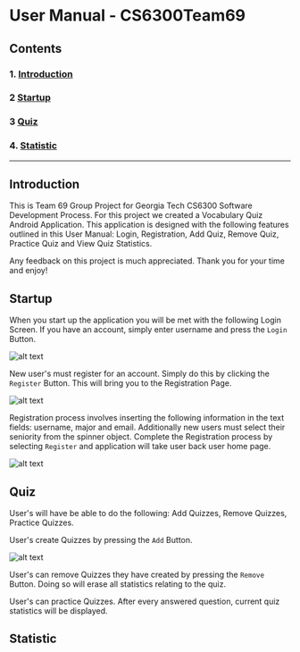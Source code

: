 # User Manual - CS6300Team69

## Contents

### 1. [Introduction](#introduction)

### 2 [Startup](#startup)

### 3 [Quiz](#quiz)

### 4. [Statistic](#statistic)

<hr>

## <a name = "introduction"></a> Introduction

This is Team 69 Group Project for Georgia Tech CS6300 Software Development Process. For this project we created a Vocabulary Quiz Android Application. This application is designed with the following features outlined in this User Manual: Login, Registration, Add Quiz, Remove Quiz, Practice Quiz and View Quiz Statistics. 

Any feedback on this project is much appreciated. Thank you for your time and enjoy!

## <a name = "startup"></a> Startup

When you start up the application you will be met with the following Login Screen. If you have an account, simply enter username and press the `Login` Button.

![alt text](https://github.gatech.edu/gt-omscs-se-2018fall/6300Fall18Team69/blob/master/GroupProject/Docs/pics/UserManual/Startup.PNG)

New user's must register for an account. Simply do this by clicking the `Register` Button. This will bring you to the Registration Page.

![alt text](https://github.gatech.edu/gt-omscs-se-2018fall/6300Fall18Team69/blob/master/GroupProject/Docs/pics/UserManual/Register.PNG)

Registration process involves inserting the following information in the text fields: username, major and email. Additionally new users must select their seniority from the spinner object. Complete the Registration process by selecting `Register` and application will take user back user home page.

![alt text](https://github.gatech.edu/gt-omscs-se-2018fall/6300Fall18Team69/blob/master/GroupProject/Docs/pics/UserManual/Home%20Screen.PNG)

## <a name = "quiz"></a> Quiz

User's will have be able to do the following: Add Quizzes, Remove Quizzes, Practice Quizzes.

User's create Quizzes by pressing the `Add` Button.

![alt text](https://github.gatech.edu/gt-omscs-se-2018fall/6300Fall18Team69/blob/master/GroupProject/Docs/pics/UserManual/AddQuizOption.PNG)

User's can remove Quizzes they have created by pressing the `Remove` Button. Doing so will erase all statistics relating to the quiz. 

User's can practice Quizzes. After every answered question, current quiz statistics will be displayed. 

## <a name = "statistic"></a> Statistic



